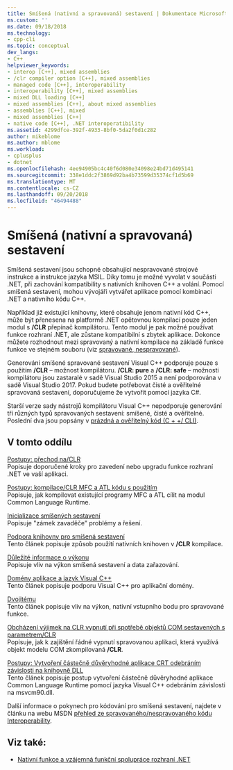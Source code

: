 ```yaml
---
title: Smíšená (nativní a spravovaná) sestavení | Dokumentace Microsoftu
ms.custom: ''
ms.date: 09/18/2018
ms.technology:
- cpp-cli
ms.topic: conceptual
dev_langs:
- C++
helpviewer_keywords:
- interop [C++], mixed assemblies
- /clr compiler option [C++], mixed assemblies
- managed code [C++], interoperability
- interoperability [C++], mixed assemblies
- mixed DLL loading [C++]
- mixed assemblies [C++], about mixed assemblies
- assemblies [C++], mixed
- mixed assemblies [C++]
- native code [C++], .NET interoperatibility
ms.assetid: 4299dfce-392f-4933-8bf0-5da2f0d1c282
author: mikeblome
ms.author: mblome
ms.workload:
- cplusplus
- dotnet
ms.openlocfilehash: 4ee94905bc4c40f6d080e34098e24bd71d495141
ms.sourcegitcommit: 338e1ddc2f3869d92ba4b73599d35374cf1d5b69
ms.translationtype: MT
ms.contentlocale: cs-CZ
ms.lasthandoff: 09/20/2018
ms.locfileid: "46494488"
---
```

# <a name="mixed-native-and-managed-assemblies"></a>Smíšená (nativní a spravovaná) sestavení

Smíšená sestavení jsou schopné obsahující nespravované strojové instrukce a instrukce jazyka MSIL. Díky tomu je možné vyvolat v součásti .NET, při zachování kompatibility s nativních knihoven C++ a volání. Pomocí smíšená sestavení, mohou vývojáři vytvářet aplikace pomocí kombinaci .NET a nativního kódu C++.

Například již existující knihovny, které obsahuje jenom nativní kód C++, může být přenesena na platformě .NET opětovnou kompilací pouze jeden modul s **/CLR** přepínač kompilátoru. Tento modul je pak možné používat funkce rozhraní .NET, ale zůstane kompatibilní s zbytek aplikace. Dokonce můžete rozhodnout mezi spravovaný a nativní kompilace na základě funkce funkce ve stejném souboru (viz [spravované, nespravované](../preprocessor/managed-unmanaged.md)).

Generování smíšené spravované sestavení Visual C++ podporuje pouze s použitím **/CLR** – možnost kompilátoru. **/CLR: pure** a **/CLR: safe** – možnosti kompilátoru jsou zastaralé v sadě Visual Studio 2015 a není podporována v sadě Visual Studio 2017. Pokud budete potřebovat čisté a ověřitelné spravovaná sestavení, doporučujeme že vytvořit pomocí jazyka C#.

Starší verze sady nástrojů kompilátoru Visual C++ nepodporuje generování tří různých typů spravovaných sestavení: smíšené, čisté a ověřitelné. Poslední dva jsou popsány v [prázdná a ověřitelný kód (C + +/ CLI)](../dotnet/pure-and-verifiable-code-cpp-cli.md).

## <a name="in-this-section"></a>V tomto oddílu

[Postupy: přechod na/CLR](../dotnet/how-to-migrate-to-clr.md)<br/>
Popisuje doporučené kroky pro zavedení nebo upgradu funkce rozhraní .NET ve vaší aplikaci.

[Postupy: kompilace/CLR MFC a ATL kódu s použitím](../dotnet/how-to-compile-mfc-and-atl-code-by-using-clr.md)<br/>
Popisuje, jak kompilovat existující programy MFC a ATL cílit na modul Common Language Runtime.

[Inicializace smíšených sestavení](../dotnet/initialization-of-mixed-assemblies.md)<br/>
Popisuje "zámek zavaděče" problémy a řešení.

[Podpora knihovny pro smíšená sestavení](../dotnet/library-support-for-mixed-assemblies.md)<br/>
Tento článek popisuje způsob použití nativních knihoven v **/CLR** kompilace.

[Důležité informace o výkonu](../dotnet/performance-considerations-for-interop-cpp.md)<br/>
Popisuje vliv na výkon smíšená sestavení a data zařazování.

[Domény aplikace a jazyk Visual C++](../dotnet/application-domains-and-visual-cpp.md)<br/>
Tento článek popisuje podporu Visual C++ pro aplikační domény.

[Dvojitému](../dotnet/double-thunking-cpp.md)<br/>
Tento článek popisuje vliv na výkon, nativní vstupního bodu pro spravované funkce.

[Obcházení výjimek na CLR vypnutí při spotřebě objektů COM sestavených s parametrem/CLR](../dotnet/avoiding-exceptions-on-clr-shutdown-when-consuming-com-objects-built-with-clr.md)<br/>
Popisuje, jak k zajištění řádné vypnutí spravovanou aplikaci, která využívá objekt modelu COM zkompilovaná **/CLR**.

[Postupy: Vytvoření částečně důvěryhodné aplikace CRT odebráním závislosti na knihovně DLL](../dotnet/create-a-partially-trusted-application.md)<br/>
Tento článek popisuje postup vytvoření částečně důvěryhodné aplikace Common Language Runtime pomocí jazyka Visual C++ odebráním závislosti na msvcm90.dll.

Další informace o pokynech pro kódování pro smíšená sestavení, najdete v článku na webu MSDN [přehled ze spravovaného/nespravovaného kódu Interoperability](https://msdn.microsoft.com/library/ms973872.aspx).

## <a name="see-also"></a>Viz také:

- [Nativní funkce a vzájemná funkční spolupráce rozhraní .NET](../dotnet/native-and-dotnet-interoperability.md)

